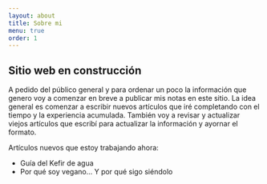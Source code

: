 ```yaml
---
layout: about
title: Sobre mi
menu: true
order: 1
---
```


## Sitio web en construcción
A pedido del público general y para ordenar un poco la información que genero voy a comenzar en breve a publicar mis notas en este sitio. La idea general es comenzar a escribir nuevos artículos que iré completando con el tiempo y la experiencia acumulada. También voy a revisar y actualizar viejos artículos que escribí para actualizar la información y ayornar el formato.

Artículos nuevos que estoy trabajando ahora:
- Guía del Kefir de agua
- Por qué soy vegano... Y por qué sigo siéndolo